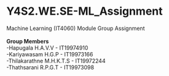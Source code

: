 # Y4S2.WE.SE-ML_Assignment
Machine Learning (IT4060) Module Group Assignment
<br><br>**Group Members**
<br>-Hapugala H.A.V.V - IT19974910 <br>
-Kariyawasam H.G.P - IT19973166 <br>
-Thilakarathne M.H.K.T.S - IT19972244 <br>
-Thathsarani R.P.G.T - IT19973098 <br>
